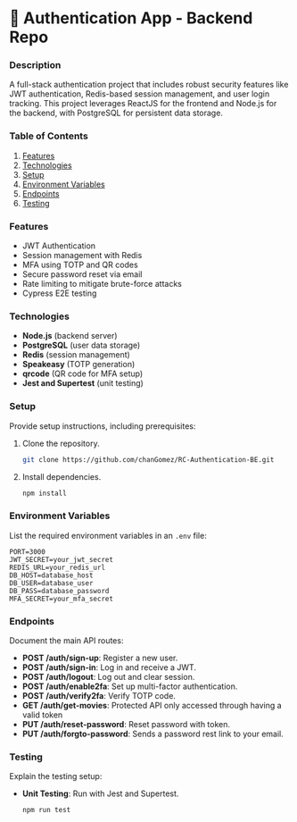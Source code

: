 # 🔐 Authentication App - Backend Repo

### Description
A full-stack authentication project that includes robust security features like JWT authentication, Redis-based session management, and user login tracking. This project leverages ReactJS for the frontend and Node.js for the backend, with PostgreSQL for persistent data storage.

### Table of Contents
1. [Features](#features)
2. [Technologies](#technologies)
3. [Setup](#setup)
4. [Environment Variables](#environment-variables)
5. [Endpoints](#endpoints)
6. [Testing](#testing)

### Features
- JWT Authentication
- Session management with Redis
- MFA using TOTP and QR codes
- Secure password reset via email
- Rate limiting to mitigate brute-force attacks
- Cypress E2E testing

### Technologies
- **Node.js** (backend server)
- **PostgreSQL** (user data storage)
- **Redis** (session management)
- **Speakeasy** (TOTP generation)
- **qrcode** (QR code for MFA setup)
- **Jest and Supertest** (unit testing)

### Setup
Provide setup instructions, including prerequisites:
1. Clone the repository.
   ```bash
   git clone https://github.com/chanGomez/RC-Authentication-BE.git
   ```
2. Install dependencies.
   ```bash
   npm install
   ```

### Environment Variables
List the required environment variables in an `.env` file:
```plaintext
PORT=3000
JWT_SECRET=your_jwt_secret
REDIS_URL=your_redis_url
DB_HOST=database_host
DB_USER=database_user
DB_PASS=database_password
MFA_SECRET=your_mfa_secret
```

### Endpoints
Document the main API routes:
- **POST /auth/sign-up**: Register a new user.
- **POST /auth/sign-in**: Log in and receive a JWT.
- **POST /auth/logout**: Log out and clear session.
- **POST /auth/enable2fa**: Set up multi-factor authentication.
- **POST /auth/verify2fa**: Verify TOTP code.
- **GET /auth/get-movies**: Protected API only accessed through having a valid token
- **PUT /auth/reset-password**: Reset password with token.
- **PUT /auth/forgto-password**: Sends a password rest link to your email.

### Testing
Explain the testing setup:
- **Unit Testing**: Run with Jest and Supertest.
  ```bash
  npm run test
  ```


